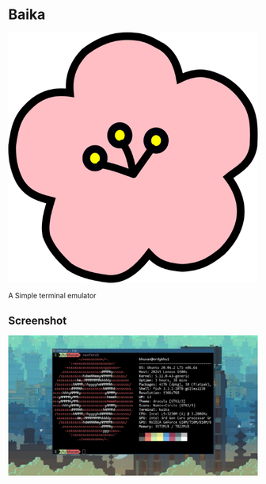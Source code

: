 # Baika
![baika](./baika.png)

A Simple terminal emulator

## Screenshot
![screenshot](./.github/screenshot.png)
